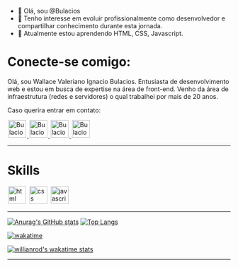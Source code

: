 
- 👋 Olá, sou @Bulacios
- 💬 Tenho interesse em evoluir profissionalmente como desenvolvedor e compartilhar conhecimento durante esta jornada.
- 👀 Atualmente estou aprendendo HTML, CSS, Javascript.

# Conecte-se comigo:
Olá, sou Wallace Valeriano Ignacio Bulacios. Entusiasta de desenvolvimento web e estou em busca de expertise na área de front-end. Venho da área de infraestrutura (redes e servidores) o qual trabalhei por mais de 20 anos.

Caso querira entrar em contato:

<a href="https://www.linkedin.com/in/wallacebulacios/">
  <img alt="Bulacios-linkedin" width="40px" src="https://cdn-icons-png.flaticon.com/128/174/174857.png" style="max-width:100%; margin: 0 2px;">
</a>

<a href="https://www.instagram.com/bulacios/">
  <img alt="Bulacios-instagran" width="40px" src="https://cdn-icons-png.flaticon.com/128/2111/2111463.png" style="max-width:100%; margin: 0 2px;">
</a>

<a href="https://api.whatsapp.com/send?phone=5562981773246&text=Ol%C3%A1%20venho%20do%20GitHub%2C%20para%20falar%20com%20voc%C3%AA!!">
  <img alt="Bulacios -whatsapp" width="40px" src="https://cdn-icons.flaticon.com/png/128/2504/premium/2504957.png?token=exp=1636897273~hmac=121b61d5f9aa54a57939fc8d8801a458" style="max-width:100%; margin: 0 2px;">
</a>

<a href="https://www.facebook.com/wallace.bulacios/">
  <img alt="Bulacios-facebook" width="40px" src="https://cdn-icons.flaticon.com/png/128/2504/premium/2504903.png?token=exp=1636897383~hmac=2fc614de81c2c05ba3e8360072e1be60" style="max-width:100%; margin: 0 2px;">
</a>

<hr />

# Skills

<img src="https://cdn.jsdelivr.net/gh/devicons/devicon/icons/html5/html5-original.svg" alt="html" widtf="40" height="40" style="max-width:100%;margin: 0 2px;"></img>
<img src="https://cdn.jsdelivr.net/gh/devicons/devicon/icons/css3/css3-original.svg" alt="css" widtf="40" height="40" style="max-width:100%;margin: 0 2px;"></img>
<img src="https://cdn.jsdelivr.net/gh/devicons/devicon/icons/javascript/javascript-original.svg" alt="javascript" widtf="40" height="40" style="max-width:100%;margin: 0 2px;"></img>

<hr />

[![Anurag's GitHub stats](https://github-readme-stats.vercel.app/api?username=bulacios)](https://github.com/anuraghazra/github-readme-stats)
[![Top Langs](https://github-readme-stats.vercel.app/api/top-langs/?username=bulacios&layout=compact)](https://github.com/anuraghazra/github-readme-stats)

[![wakatime](https://wakatime.com/badge/user/ceb40ee4-63c5-4571-b20d-a2893d4f3b24.svg)](https://wakatime.com/@ceb40ee4-63c5-4571-b20d-a2893d4f3b24)

[![willianrod's wakatime stats](https://github-readme-stats.vercel.app/api/wakatime?username=bulacios)](https://github.com/anuraghazra/github-readme-stats)


<hr />

